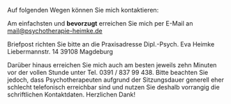 Auf folgenden Wegen können Sie mich kontaktieren:

Am einfachsten und **bevorzugt** erreichen Sie mich per E-Mail an mail@psychotherapie-heimke.de

Briefpost richten Sie bitte an die Praxisadresse
Dipl.-Psych. Eva Heimke
Liebermannstr. 14
39108 Magdeburg

Darüber hinaus erreichen Sie mich auch am besten jeweils zehn Minuten vor der vollen Stunde unter Tel. 0391 / 837 99 438.
Bitte beachten Sie jedoch, dass Psychotherapeuten aufgrund der Sitzungsdauer generell eher schlecht telefonisch erreichbar sind und nutzen Sie deshalb vorrangig die schriftlichen Kontaktdaten. Herzlichen Dank!
